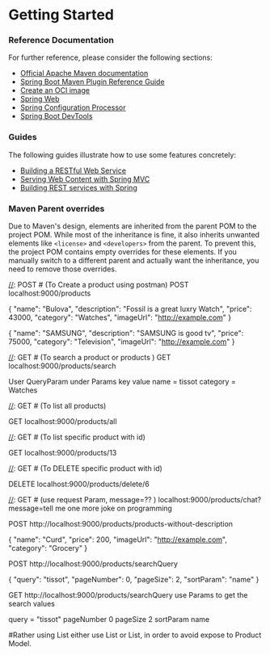 # Getting Started

### Reference Documentation
For further reference, please consider the following sections:

* [Official Apache Maven documentation](https://maven.apache.org/guides/index.html)
* [Spring Boot Maven Plugin Reference Guide](https://docs.spring.io/spring-boot/3.4.4/maven-plugin)
* [Create an OCI image](https://docs.spring.io/spring-boot/3.4.4/maven-plugin/build-image.html)
* [Spring Web](https://docs.spring.io/spring-boot/3.4.4/reference/web/servlet.html)
* [Spring Configuration Processor](https://docs.spring.io/spring-boot/3.4.4/specification/configuration-metadata/annotation-processor.html)
* [Spring Boot DevTools](https://docs.spring.io/spring-boot/3.4.4/reference/using/devtools.html)

### Guides
The following guides illustrate how to use some features concretely:

* [Building a RESTful Web Service](https://spring.io/guides/gs/rest-service/)
* [Serving Web Content with Spring MVC](https://spring.io/guides/gs/serving-web-content/)
* [Building REST services with Spring](https://spring.io/guides/tutorials/rest/)

### Maven Parent overrides

Due to Maven's design, elements are inherited from the parent POM to the project POM.
While most of the inheritance is fine, it also inherits unwanted elements like `<license>` and `<developers>` from the parent.
To prevent this, the project POM contains empty overrides for these elements.
If you manually switch to a different parent and actually want the inheritance, you need to remove those overrides.

[//]: POST # (To Create a product using postman)
POST localhost:9000/products

{
"name": "Bulova",
"description": "Fossil is a great luxry Watch",
"price": 43000,
"category": "Watches",
"imageUrl": "http://example.com"
}

{
"name": "SAMSUNG",
"description": "SAMSUNG is good tv",
"price": 75000,
"category": "Television",
"imageUrl": "http://example.com"
}

[//]: GET # (To search a product or products )
GET localhost:9000/products/search

User QueryParam under Params 
key     value
name  =  tissot
category = Watches

[//]: GET # (To list all products)

GET localhost:9000/products/all

[//]: GET # (To list specific product with id)

GET localhost:9000/products/13

[//]: GET # (To DELETE specific product with id)

DELETE localhost:9000/products/delete/6

[//]: # (Chat AI - OPenAI - gpt-4.1 is added for testing purposes)
[//]: GET # (use request Param, message=?? )
localhost:9000/products/chat?message=tell me one more joke on programming


[//]: # (CHAT AI - OPan AI - GEt and save dexription for a new Product registration)
[//]: # (description will be added to the product by OpenAI)
[//]: # (POST)
POST http://localhost:9000/products/products-without-description

{
"name": "Curd",
"price": 200,
"imageUrl": "http://example.com",
"category": "Grocery"
}

[//]: # (To search a product or products using Pagination)
[//]: # (We have used searchController and searchService separately)
POST http://localhost:9000/products/searchQuery

{
"query": "tissot",
"pageNumber": 0,
"pageSize": 2,
"sortParam": "name"
}


[//]: # (To search a product or products using Pagination)
[//]: # (We have used searchController and searchService separately)
GET  http://localhost:9000/products/searchQuery
use Params to get the search values 

query = "tissot"
pageNumber 0
pageSize  2
sortParam name


#Rather using List<Product> either use List<ProductResponseDto> 
or List<searchResponseDto>, in order to avoid expose to Product Model.


